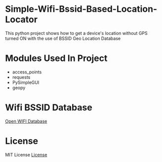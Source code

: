 # Simple-Wifi-Bssid-Based-Location-Locator
This python project shows how to get a device's location without GPS turned ON with the use of BSSID Geo Location Database
# Modules Used In Project
* access_points
* requests
* PySimpleGUI
* geopy
# Wifi BSSID Database
[Open WIFI Database](https://www.mylnikov.org/)
# License
MIT License [License](https://github.com/Eyepatch72/Simple-Wifi-Bssid-Based-Location-Locator/blob/master/LICENSE)
